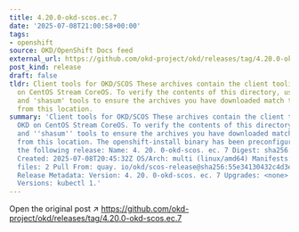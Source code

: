 ```yaml
---
title: 4.20.0-okd-scos.ec.7
date: '2025-07-08T21:00:58+00:00'
tags:
- openshift
source: OKD/OpenShift Docs feed
external_url: https://github.com/okd-project/okd/releases/tag/4.20.0-okd-scos.ec.7
post_kind: release
draft: false
tldr: Client tools for OKD/SCOS These archives contain the client tooling for OKD
  on CentOS Stream CoreOS. To verify the contents of this directory, use the 'gpg'
  and 'shasum' tools to ensure the archives you have downloaded match those published
  from this location.
summary: 'Client tools for OKD/SCOS These archives contain the client tooling for
  OKD on CentOS Stream CoreOS. To verify the contents of this directory, use the ''gpg''
  and ''shasum'' tools to ensure the archives you have downloaded match those published
  from this location. The openshift-install binary has been preconfigured to install
  the following release: Name: 4. 20. 0-okd-scos. ec. 7 Digest: sha256:55e34130432c4d3e29599c7ce723ebb77274a1af851d9379078894808359135f
  Created: 2025-07-08T20:45:32Z OS/Arch: multi (linux/amd64) Manifests: 772 Metadata
  files: 2 Pull From: quay. io/okd/scos-release@sha256:55e34130432c4d3e29599c7ce723ebb77274a1af851d9379078894808359135f
  Release Metadata: Version: 4. 20. 0-okd-scos. ec. 7 Upgrades: <none> Metadata: Component
  Versions: kubectl 1.'
---
```

Open the original post ↗ https://github.com/okd-project/okd/releases/tag/4.20.0-okd-scos.ec.7
